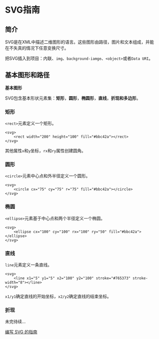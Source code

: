 ﻿# SVG指南 #

## 简介 ##

SVG是在XML中描述二维图形的语言。这些图形由路径，图片和文本组成，并能在不失真的情况下任意变换尺寸。

把SVG插入到项目：内联、`img`、`background-iamge`、`<object>`或者`Data URI`。

## 基本图形和路径 ##

**基本图形**

SVG包含基本形状元素集：**矩形**，**圆形**，**椭圆形**，**直线**，**折现和多边形**。

### 矩形 ###

`<rect>`元素定义一个矩形。

    <svg>
        <rect width="200" height="100" fill="#bbc42a"></rect>
    </svg>
    
其他属性`x`和`y`坐标，`rx`和`ry`属性创建圆角。

### 圆形 ###

`<circle>`元素中心点和外半径定义一个圆形。

    <svg>
        <circle cx="75" cy="75" r="75" fill="#bbc42a"></circle>
    </svg>

### 椭圆 ###

`<ellipse>`元素基于中心点和两个半径定义一个椭圆。

    <svg>
        <ellipse cx="100" cy="100" rx="100" ry="50" fill="#bbc42a"></ellipse>
    </svg>
    
### 直线 ###

`line`元素定义一条直线。

    <svg>
        <line x1="5" y1="5" x2="100" y2="100" stroke="#765373" stroke-width="8"></line>
    </svg>

`x1/y1`确定直线的开始坐标，`x2/y2`确定直线的结束坐标。

### 折现 ###

未完待续...

[编写 SVG 的指南](https://www.w3cplus.com/svg/svg-pocket-guide.html)